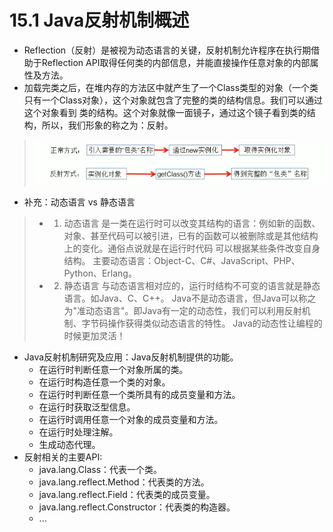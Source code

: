 
# 15.1 Java反射机制概述
* Reflection（反射）是被视为动态语言的关键，反射机制允许程序在执行期借助于Reflection API取得任何类的内部信息，并能直接操作任意对象的内部属性及方法。
* 加载完类之后，在堆内存的方法区中就产生了一个Class类型的对象（一个类只有一个Class对象），这个对象就包含了完整的类的结构信息。我们可以通过这个对象看到
  类的结构。这个对象就像一面镜子，通过这个镜子看到类的结构，所以，我们形象的称之为：反射。
> ![img.png](img.png)
* 补充：动态语言 vs 静态语言
> * 1. 动态语言
>   是一类在运行时可以改变其结构的语言：例如新的函数、对象、甚至代码可以被引进，已有的函数可以被删除或是其他结构上的变化。通俗点说就是在运行时代码
>   可以根据某些条件改变自身结构。
>   主要动态语言：Object-C、C#、JavaScript、PHP、Python、Erlang。
> * 2. 静态语言
>   与动态语言相对应的，运行时结构不可变的语言就是静态语言。如Java、C、C++。
>   Java不是动态语言，但Java可以称之为"准动态语言"。即Java有一定的动态性，我们可以利用反射机制、字节码操作获得类似动态语言的特性。
>   Java的动态性让编程的时候更加灵活！
* Java反射机制研究及应用：Java反射机制提供的功能。
  * 在运行时判断任意一个对象所属的类。
  * 在运行时构造任意一个类的对象。  
  * 在运行时判断任意一个类所具有的成员变量和方法。
  * 在运行时获取泛型信息。  
  * 在运行时调用任意一个对象的成员变量和方法。  
  * 在运行时处理注解。
  * 生成动态代理。
* 反射相关的主要API:
  * java.lang.Class：代表一个类。
  * java.lang.reflect.Method：代表类的方法。
  * java.lang.reflect.Field：代表类的成员变量。
  * java.lang.reflect.Constructor：代表类的构造器。
  * ...








































